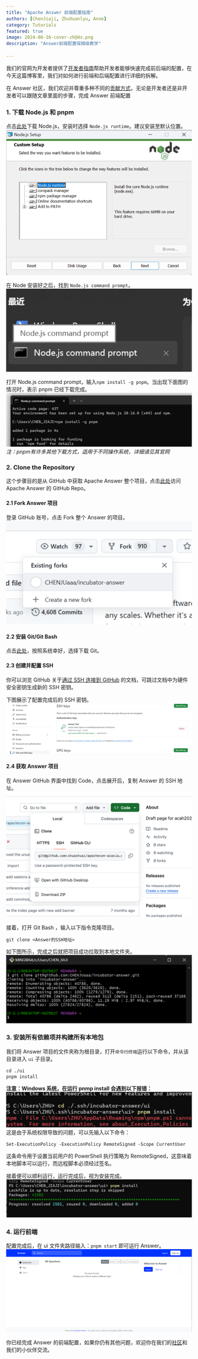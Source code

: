 ```yaml
---
title: "Apache Answer 前端配置指南"
authors: [ChenJiaji, ZhuXuanlyu, Anne]
category: Tutorials
featured: true
image: 2024-08-16-cover-zh@4x.png
description: "Answer前端配置保姆级教学"

---
```


我们的官网为开发者提供了[开发者指南](https://answer.apache.org/zh-CN/docs/development/)帮助开发者能够快速完成前后端的配置，在今天这篇博客里，我们对如何进行前端和后端配置进行详细的拆解。

在 Answer 社区，我们欢迎并尊重多种不同的[贡献方式](https://answer.apache.org/zh-CN/community/contributing/)，无论是开发者还是非开发者可以跟随文章里面的步骤，完成 Answer 前端配置


### 1. 下载 Node.js 和 pnpm

点击[此处](https://nodejs.org/en)下载 Node.js，安装时选择 `Node.js runtime`。建议安装至默认位置。
![node install](node-install.png)

在 Node 安装好之后，找到 `Node.js command prompt`。
![node command](node-command.png)

打开 Node.js command prompt，输入`npm install -g pnpm`。当出现下面图的情况时，表示 pnpm 已经下载完成。
![pnpm install](pnpm-install.png)
_注：pnpm有许多其他下载方式，适用于不同操作系统，详细请见其官网_



### 2. Clone the Repository

这个步骤目的是从 GitHub 中获取 Apache Answer 整个项目，点击[此处](https://github.com/apache/incubator-answer)访问 Apache Answer 的 GitHub Repo。


#### 2.1 Fork Answer 项目

登录 GitHub 账号，点击 Fork 整个 Answer 的项目。
![fork answer](fork-answer.png)


#### 2.2 安装 Git/Git Bash

点击[此处](https://git-scm.com/downloads)，按照系统幸好，选择下载 Git。


#### 2.3 创建并配置 SSH

你可以浏览 GitHub 关于[通过 SSH 连接到 GitHub](https://docs.github.com/zh/authentication/connecting-to-github-with-ssh) 的文档，可跳过文档中为硬件安全密钥生成新的 SSH 密钥。

下图展示了配置完成后的 SSH 密钥。
![ssh configuration](ssh-configuration.png)


#### 2.4 获取 Answer 项目

在 Answer GitHub 界面中找到 Code，点击展开后，复制 Answer 的 SSH 地址。
![copy ssh](copy-ssh.png)

接着，打开 Git Bash ，输入以下指令克隆项目。
```
git clone <Answer的SSH地址>
```
如下图所示，完成之后就把项目成功拉取到本地文件夹。
![clone answer](clone-answer.png)



### 3. 安装所有依赖项并构建所有本地包

我们将 Answer 项目的文件夹称为根目录，打开`命令行终端`运行以下命令，并从该目录进入 `ui` 子目录。
```
cd ./ui
pnpm install
```

**注意：Windows 系统，在运行 pnmp install 会遇到以下报错：**
![windows-error](windows-error.png)
这是由于系统权限导致的问题，可以先输入以下命令：
```
Set-ExecutionPolicy -ExecutionPolicy RemoteSigned -Scope CurrentUser
```
这条命令用于设置当前用户的 PowerShell 执行策略为 RemoteSigned，这意味着本地脚本可以运行，而远程脚本必须经过签名。

接着便可以顺利运行，运行完成后，视为安装完成。
![install complete](install-complete.png)



### 4. 运行前端

配置完成后，在 ui 文件夹路径输入：`pnpm start` 即可运行 Answer。
![pnpm start](pnpm-start.png)

你已经完成 Answer 的前端配置，如果你仍有其他问题，欢迎你在我们的[社区](https://meta.answer.dev/)和我们的小伙伴交流。
